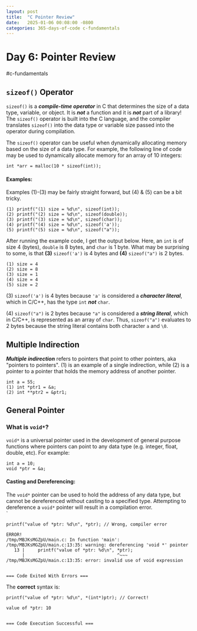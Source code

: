 ```yaml
---
layout: post
title:  "C Pointer Review"
date:   2025-01-06 00:08:00 -0800
categories: 365-days-of-code c-fundamentals
---
```

# Day 6:  Pointer Review
#c-fundamentals 
## `sizeof()` Operator
 `sizeof()` is a ***compile-time operator*** in C that determines the size of a data type, variable, or object. It is ***not*** a function and it is ***not*** part of a library! The `sizeof()` operator is built into the C language, and the compiler translates `sizeof()` into the data type or variable size passed into the operator during compilation.

The `sizeof()` operator can be useful when dynamically allocating memory based on the size of a data type. For example, the following line of code may be used to dynamically allocate memory for an array of 10 integers:

```
int *arr = malloc(10 * sizeof(int));
```

#### Examples:
Examples (1)-(3) may be fairly straight forward, but (4) & (5) can be a bit tricky.
```
(1) printf("(1) size = %d\n", sizeof(int));
(2) printf("(2) size = %d\n", sizeof(double));
(3) printf("(3) size = %d\n", sizeof(char));
(4) printf("(4) size = %d\n", sizeof('a'));
(5) printf("(5) size = %d\n", sizeof("a"));
```

After running the example code, I get the output below. Here, an `int` is of size 4 (bytes), `double` is 8 bytes,  and `char` is 1 byte.  What may be surprising to some, is that **(3)** `sizeof('a')` is 4 bytes and **(4)** `sizeof("a")` is 2 bytes. 

```
(1) size = 4
(2) size = 8
(3) size = 1
(4) size = 4
(5) size = 2
```

(3) `sizeof('a')` is 4 bytes because `'a'` is considered a ***character literal***, which in C/C++, has the type `int` ***not*** `char`. 

(4) `sizeof("a")` is 2 bytes because `"a"` is considered a ***string literal***, which in C/C++, is represented as an array of `char`. Thus, `sizeof("a")` evaluates to 2 bytes because the string literal contains both character `a` and `\0`.

## Multiple Indirection
***Multiple indirection*** refers to pointers that point to other pointers, aka "pointers to pointers". (1) is an example of a single indirection, while (2) is a pointer to a pointer that holds the memory address of another pointer.

```
int a = 55;
(1) int *ptr1 = &a;
(2) int **ptr2 = &ptr1;
```

## General Pointer
### What is `void*`?
`void*` is a universal pointer used in the development of general purpose functions where  pointers can point to any data type (e.g. integer, float, double, etc).  For example:

```
int a = 10;
void *ptr = &a;
```

#### Casting and Dereferencing:
The `void*` pointer can be used to hold the address of any data type, but cannot be dereferenced without casting to a specified type. Attempting to dereference a `void*` pointer will result in a compilation error.   
`
```
printf("value of *ptr: %d\n", *ptr); // Wrong, compiler error
```

```
ERROR!
/tmp/MBJKsMGZpU/main.c: In function 'main':
/tmp/MBJKsMGZpU/main.c:13:35: warning: dereferencing 'void *' pointer
   13 |     printf("value of *ptr: %d\n", *ptr);
      |                                   ^~~~
/tmp/MBJKsMGZpU/main.c:13:35: error: invalid use of void expression


=== Code Exited With Errors ===
```

The **correct** syntax is:

```
printf("value of *ptr: %d\n", *(int*)ptr); // Correct!
```

```
value of *ptr: 10


=== Code Execution Successful ===
```